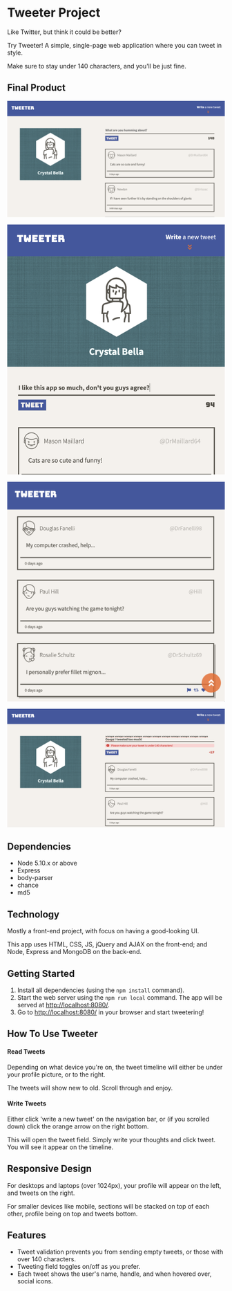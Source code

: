 # Tweeter Project

Like Twitter, but think it could be better?

Try Tweeter! A simple, single-page web application where you can tweet in style.

Make sure to stay under 140 characters, and you'll be just fine.

## Final Product

!["Tweeter on desktop"](https://github.com/berk-ozer/tweeter/blob/master/docs/desktop-screen.png?raw=true)

!["Tweetering on mobile"](https://github.com/berk-ozer/tweeter/blob/master/docs/tweeting-on-mobile.png?raw=true)

!["Timeline on mobile"](https://github.com/berk-ozer/tweeter/blob/master/docs/tweets-timeline.png?raw=true)

!["Too long tweet error"](https://github.com/berk-ozer/tweeter/blob/master/docs/tweet-too-long.png?raw=true)

## Dependencies

- Node 5.10.x or above
- Express
- body-parser
- chance
- md5

## Technology

Mostly a front-end project, with focus on having a good-looking UI.

This app uses HTML, CSS, JS, jQuery and AJAX on the front-end; and  Node, Express and MongoDB on the back-end.

## Getting Started

1. Install all dependencies (using the `npm install` command).
2. Start the web server using the `npm run local` command. The app will be served at <http://localhost:8080/>.
3. Go to <http://localhost:8080/> in your browser and start tweetering!

## How To Use Tweeter

#### Read Tweets

Depending on what device you're on, the tweet timeline will either be under your profile picture, or to the right.

The tweets will show new to old. Scroll through and enjoy.

#### Write Tweets

Either click 'write a new tweet' on the navigation bar, or (if you scrolled down) click the orange arrow on the right bottom.

This will open the tweet field. Simply write your thoughts and click tweet. You will see it appear on the timeline.

## Responsive Design

For desktops and laptops (over 1024px), your profile will appear on the left, and tweets on the right.

For smaller devices like mobile, sections will be stacked on top of each other, profile being on top and tweets bottom.

## Features

- Tweet validation prevents you from sending empty tweets, or those with over 140 characters.
- Tweeting field toggles on/off as you prefer.
- Each tweet shows the user's name, handle, and when hovered over, social icons.